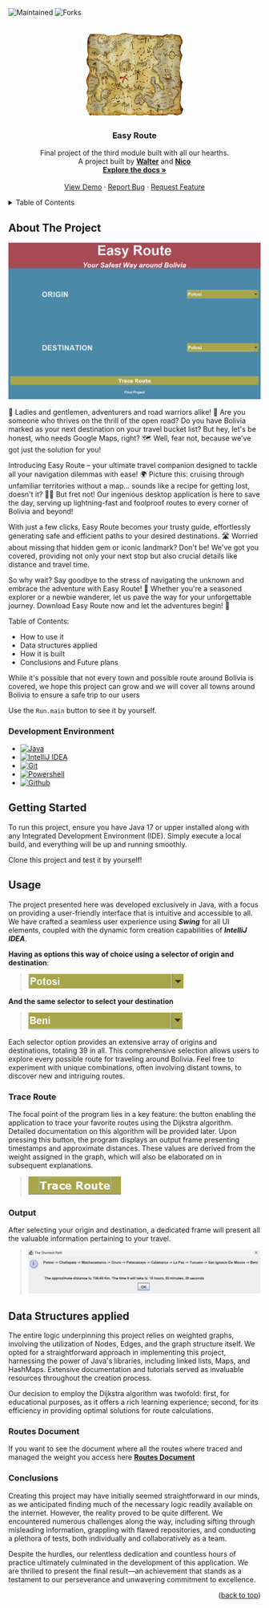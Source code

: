<a name="readme-top"></a>
![Maintained][Maintained-shield]
![Forks][Forks-shield]



<!-- PROJECT LOGO -->
<br />
<div align="center">
  <a href="https://github.com/NicoZela23/final-project-module3">
    <img src="Images/logo.png" alt="Logo" width="200" height="170">
  </a>

<h3 align="center">Easy Route</h3>

  <p align="center">
    Final project of the third module built with all our hearths. <br>
    A project built by <a href="https://github.com/waltervaquera"><strong>Walter</strong></a> and
    <a href="https://github.com/NicoZela23"><strong>Nico</strong></a>
    <br />
    <a href="https://github.com/NicoZela23/final-project-module3"><strong>Explore the docs »</strong></a>
    <br />
    <br />
    <a href="https://github.com/NicoZela23/final-project-module3">View Demo</a>
    ·
    <a href="https://github.com/NicoZela23/final-project-module3/issues">Report Bug</a>
    ·
    <a href="https://github.com/NicoZela23/final-project-module3/issues">Request Feature</a>
  </p>
</div>

<!-- TABLE OF CONTENTS -->
<details>
  <summary>Table of Contents</summary>
  <ol>
    <li>
      <a href="#about-the-project">About The Project</a>
      <ul>
        <li><a href="#development-environment">Development Environment</a></li>
      </ul>
    </li>
    <li>
      <a href="#getting-started">Getting Started</a>
    </li>
    <li><a href="#usage">Usage</a></li>
      <ul>
        <li><a href="#trace-route">Trace Route</a></li>
        <li><a href="#output">Output</a></li>
        <li><a href="#data-structures-applied">Data Structures applied</a></li>
        <li><a href="#routes-document">Routes Document</a></li>
        <li><a href="#Conclusions">Conclusions</a></li>
      </ul>
  </ol>
</details>


<!-- ABOUT THE PROJECT -->
## About The Project

![product-screenshot](Images/productScreenShot.png)

🎉 Ladies and gentlemen, adventurers and road warriors alike! 🚗 Are you someone who thrives on the thrill of the open road? Do you have Bolivia marked as your next destination on your travel bucket list? But hey, let's be honest, who needs Google Maps, right? 🗺️ Well, fear not, because we've got just the solution for you!

Introducing Easy Route – your ultimate travel companion designed to tackle all your navigation dilemmas with ease! 🌍 Picture this: cruising through unfamiliar territories without a map... sounds like a recipe for getting lost, doesn't it? 🤷‍♂️ But fret not! Our ingenious desktop application is here to save the day, serving up lightning-fast and foolproof routes to every corner of Bolivia and beyond!

With just a few clicks, Easy Route becomes your trusty guide, effortlessly generating safe and efficient paths to your desired destinations. 🛣️ Worried about missing that hidden gem or iconic landmark? Don't be! We've got you covered, providing not only your next stop but also crucial details like distance and travel time.

So why wait? Say goodbye to the stress of navigating the unknown and embrace the adventure with Easy Route! 🌟 Whether you're a seasoned explorer or a newbie wanderer, let us pave the way for your unforgettable journey. Download Easy Route now and let the adventures begin! 🚀

Table of Contents:
* How to use it
* Data structures applied
* How it is built
* Conclusions and Future plans

While it's possible that not every town and possible route around Bolivia is covered, we hope this project can grow and we will cover all towns around Bolivia to ensure a safe trip to our users

Use the `Run.main` button to see it by yourself.

### Development Environment
* [![Java][Java]][Java-url]
* [![IntelliJ IDEA][IntelliJ]][IntelliJ-url]
* [![Git][Git]][Git-url]
* [![Powershell][Powershell]][Powershell-url]
* [![Github][Github]][Github-url]

<!-- GETTING STARTED -->
## Getting Started

To run this project, ensure you have Java 17 or upper installed along with any Integrated Development Environment (IDE). Simply execute a local build, and everything will be up and running smoothly.

Clone this project and test it by yourself!

<!-- USAGE EXAMPLES -->
## Usage


The project presented here was developed exclusively in Java, with a focus on providing a user-friendly interface that is intuitive and accessible to all. We have crafted a seamless user experience using **_Swing_** for all UI elements, coupled with the dynamic form creation capabilities of **_IntelliJ IDEA_**.  

**Having as options this way of choice using a selector of origin and destination**:
> ![product-screenshot](Images/selector.png)

**And the same selector to select your destination**
> ![product-screenshot](Images/selector2.png)


Each selector option provides an extensive array of origins and destinations, totaling 39 in all. This comprehensive selection allows users to explore every possible route for traveling around Bolivia. Feel free to experiment with unique combinations, often involving distant towns, to discover new and intriguing routes. 


### Trace Route
The focal point of the program lies in a key feature: the button enabling the application to trace your favorite routes using the Dijkstra algorithm. Detailed documentation on this algorithm will be provided later. Upon pressing this button, the program displays an output frame presenting timestamps and approximate distances. These values are derived from the weight assigned in the graph, which will also be elaborated on in subsequent explanations.
> ![product-screenshot](Images/Trace.png)
### Output
After selecting your origin and destination, a dedicated frame will present all the valuable information pertaining to your travel.
> ![product-screenshot](Images/Output.png)

## Data Structures applied
The entire logic underpinning this project relies on weighted graphs, involving the utilization of Nodes, Edges, and the graph structure itself. We opted for a straightforward approach in implementing this project, harnessing the power of Java's libraries, including linked lists, Maps, and HashMaps. Extensive documentation and tutorials served as invaluable resources throughout the creation process.

Our decision to employ the Dijkstra algorithm was twofold: first, for educational purposes, as it offers a rich learning experience; second, for its efficiency in providing optimal solutions for route calculations.
### Routes Document
If you want to see the document where all the routes where traced and managed the weight you access here <a href="https://docs.google.com/document/d/1VkbZLypJxjx1OGYmw8B20KnZOu4NPv3lK0Epu9MlLio/edit?usp=sharing"><strong>Routes Document</strong></a> 

### Conclusions
Creating this project may have initially seemed straightforward in our minds, as we anticipated finding much of the necessary logic readily available on the internet. However, the reality proved to be quite different. We encountered numerous challenges along the way, including sifting through misleading information, grappling with flawed repositories, and conducting a plethora of tests, both individually and collaboratively as a team.

Despite the hurdles, our relentless dedication and countless hours of practice ultimately culminated in the development of this application. We are thrilled to present the final result—an achievement that stands as a testament to our perseverance and unwavering commitment to excellence.

<p align="right">(<a href="#readme-top">back to top</a>)</p>

[Maintained-shield]: https://img.shields.io/badge/Maintained%3F-yes-green.svg
[Forks-shield]: https://img.shields.io/github/forks/NicoZela23/datastructure-nicolas.svg
[Java]: https://img.shields.io/badge/Java-ED8B00?style=for-the-badge&logo=openjdk&logoColor=white
[Java-url]: https://www.java.com/es/
[IntelliJ]: https://img.shields.io/badge/Intellij%20Idea-000?logo=intellij-idea&style=for-the-badge
[IntelliJ-url]: https://www.jetbrains.com/idea/
[Git]: https://img.shields.io/badge/GIT-E44C30?style=for-the-badge&logo=git&logoColor=white
[Git-url]: https://git-scm.com/
[Powershell]: https://img.shields.io/badge/powershell-5391FE?style=for-the-badge&logo=powershell&logoColor=white
[Powershell-url]: https://www.microsoft.com/store/productId/9MZ1SNWT0N5D?ocid=pdpshare
[Github]: https://img.shields.io/badge/GitHub-100000?style=for-the-badge&logo=github&logoColor=white
[Github-url]: https://github.com/



